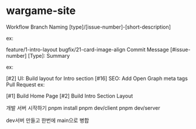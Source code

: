 # wargame-site
Workflow
Branch Naming
[type]/[issue-number]-[short-description]

ex:

feature/1-intro-layout
bugfix/21-card-image-align
Commit Message
[#issue-number] [Type]: Summary

ex:

[#2] UI: Build layout for Intro section
[#16] SEO: Add Open Graph meta tags
Pull Request
ex:

[#1] Build Home Page
[#2] Build Intro Section Layout


개발 서버 시작하기
pnpm install
pnpm dev/client
pnpm dev/server

dev서버 만들고 한번에 main으로 병합
